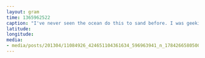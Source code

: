 ```yaml
---
layout: gram
time: 1365962522
caption: "I've never seen the ocean do this to sand before. I was geeking out all over the place."
latitude: 
longitude: 
media:
- media/posts/201304/11084926_424651104361634_596963941_n_17842665805000351.jpg
---
```

